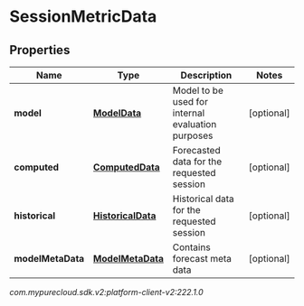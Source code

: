 # SessionMetricData


## Properties

| Name | Type | Description | Notes |
| ------------ | ------------- | ------------- | ------------- |
| **model** | [**ModelData**](ModelData) | Model to be used for internal evaluation purposes |  [optional] |
| **computed** | [**ComputedData**](ComputedData) | Forecasted data for the requested session |  [optional] |
| **historical** | [**HistoricalData**](HistoricalData) | Historical data for the requested session |  [optional] |
| **modelMetaData** | [**ModelMetaData**](ModelMetaData) | Contains forecast meta data |  [optional] |




_com.mypurecloud.sdk.v2:platform-client-v2:222.1.0_
